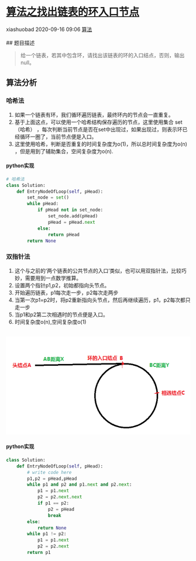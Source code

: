 <div class="blog-article">
    <h1><a href="p.html?p=\算法\算法之找出链表的环入口节点" class="title">算法之找出链表的环入口节点</a></h1>
    <span class="author">xiashuobad</span>
    <span class="time">2020-09-16 09:06</span>
    <span><a href="tags.html?t=算法" class="tag">算法</a></span>
    </div><br/>
## 题目描述

> 给一个链表，若其中包含环，请找出该链表的环的入口结点，否则，输出null。

## 算法分析

### 哈希法

1. 如果一个链表有环，我们循环遍历链表，最终环内的节点会一直重复。
2. 基于上面这点，可以使用一个哈希结构保存遍历的节点，这里使用集合 set（哈希） ，每次判断当前节点是否在set中出现过，如果出现过，则表示环已经循环一圈了，当前节点便是入口。
3. 这里使用哈希，判断是否重复的时间复杂度为o(1)，所以总时间复杂度为o(n) ，但是用到了辅助集合，空间复杂度为o(n).

#### python实现

```python
# 哈希法
class Solution:
    def EntryNodeOfLoop(self, pHead):
        set_node = set()
        while pHead:
            if pHead not in set_node:
                set_node.add(pHead)
                pHead = pHead.next
            else:
                return pHead
        return None
```

### 双指针法

1. 这个与之前的‘两个链表的公共节点的入口’类似，也可以用双指针法，比较巧妙，需要用到一点数学推算。
2. 设置两个指针p1,p2，初始都指向头节点。
3. 开始遍历链表，p1每次走一步，p2每次走两步
4. 当第一次p1=p2时，将p2重新指向头节点，然后再继续遍历，p1，p2每次都只走一步
5. 当p1和p2第二次相遇时的节点便是入口。
6. 时间复杂度o(n),空间复杂度o(1)

​	![](assets\images\2020\09/环入口节点.png)

#### python实现

```python
class Solution:
    def EntryNodeOfLoop(self, pHead):
        # write code here
        p1,p2 = pHead,pHead
        while p1 and p2 and p1.next and p2.next:
            p1 = p1.next
            p2 = p2.next.next
            if p1 == p2:
                p2 = pHead
                break
        else:
            return None
        while p1 != p2:
            p1 = p1.next
            p2 = p2.next
        return p1
```


